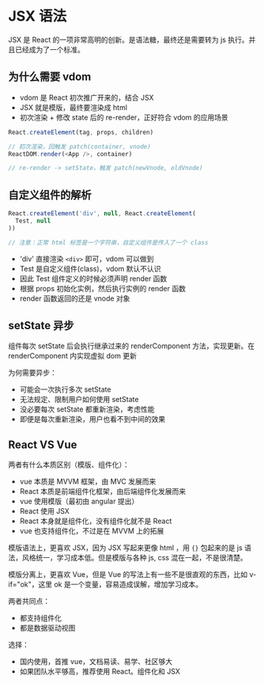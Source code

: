 # JSX 语法

JSX 是 React 的一项非常高明的创新。是语法糖，最终还是需要转为 js 执行。并且已经成为了一个标准。

## 为什么需要 vdom

- vdom 是 React 初次推广开来的，结合 JSX
- JSX 就是模版，最终要渲染成 html
- 初次渲染 + 修改 state 后的 re-render，正好符合 vdom 的应用场景

```js
React.createElement(tag, props, children)

// 初次渲染，回触发 patch(container, vnode)
ReactDOM.render(<App />, container)

// re-render -> setState，触发 patch(newVnode, oldVnode)
```

## 自定义组件的解析

```js
React.createElement('div', null, React.createElement(
  Test, null
))

// 注意：正常 html 标签是一个字符串，自定义组件是传入了一个 class
```

- 'div' 直接渲染 `<div>` 即可，vdom 可以做到
- Test 是自定义组件(class)，vdom 默认不认识
- 因此 Test 组件定义的时候必须声明 render 函数
- 根据 props 初始化实例，然后执行实例的 render 函数
- render 函数返回的还是 vnode 对象

## setState 异步

组件每次 setState 后会执行继承过来的 renderComponent 方法，实现更新。在 renderComponent 内实现虚拟 dom 更新

为何需要异步：

- 可能会一次执行多次 setState
- 无法规定、限制用户如何使用 setState
- 没必要每次 setState 都重新渲染，考虑性能
- 即便是每次重新渲染，用户也看不到中间的效果

## React VS Vue

两者有什么本质区别（模版、组件化）：

- vue 本质是 MVVM 框架，由 MVC 发展而来
- React 本质是前端组件化框架，由后端组件化发展而来
- vue 使用模版（最初由 angular 提出）
- React 使用 JSX
- React 本身就是组件化，没有组件化就不是 React
- vue 也支持组件化，不过是在 MVVM 上的拓展

模版语法上，更喜欢 JSX，因为 JSX 写起来更像 html ，用 `{}` 包起来的是 js 语法，风格统一，学习成本低。但是模版与各种 js, css 混在一起，不是很清楚。

模版分离上，更喜欢 Vue，但是 Vue 的写法上有一些不是很直观的东西，比如 v-if="ok"，这里 ok 是一个变量，容易造成误解，增加学习成本。

两者共同点：

- 都支持组件化
- 都是数据驱动视图

选择：

- 国内使用，首推 vue，文档易读、易学、社区够大
- 如果团队水平够高，推荐使用 React。组件化和 JSX